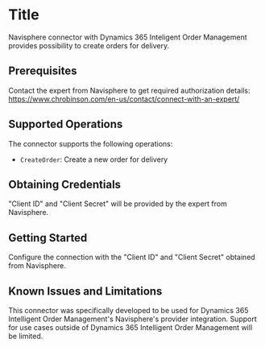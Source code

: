 # Title
Navisphere connector with Dynamics 365 Inteligent Order Management provides possibility to create orders for delivery.

## Prerequisites
Contact the expert from Navisphere to get required authorization details: https://www.chrobinson.com/en-us/contact/connect-with-an-expert/

## Supported Operations
The connector supports the following operations:
* ```CreateOrder```: Create a new order for delivery

## Obtaining Credentials
"Client ID" and "Client Secret" will be provided by the expert from Navisphere.

## Getting Started
Configure the connection with the "Client ID" and "Client Secret" obtained from Navisphere.

## Known Issues and Limitations
This connector was specifically developed to be used for Dynamics 365 Intelligent Order Management's Navisphere's provider integration. Support for use cases outside of Dynamics 365 Intelligent Order Management will be limited.